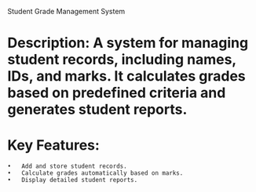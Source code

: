 Student Grade Management System
  # Description: A system for managing student records, including names, IDs, and marks. It calculates grades based on predefined criteria and generates student reports.
  # Key Features:
    •	Add and store student records.
    •	Calculate grades automatically based on marks.
    •	Display detailed student reports.
